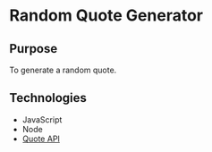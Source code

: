 # Random Quote Generator

## Purpose

To generate a random quote.

## Technologies

- JavaScript
- Node
- [Quote API](https://type.fit/api/quotes)